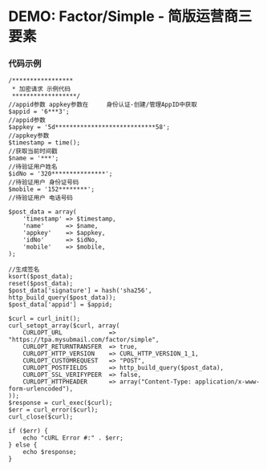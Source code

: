 # DEMO: Factor/Simple - 简版运营商三要素

### 代码示例


    /*****************
     * 加密请求 示例代码
     ******************/
    //appid参数 appkey参数在     身份认证-创建/管理AppID中获取
    $appid = '6***3';                                                               //appid参数
    $appkey = '5d****************************58';                                   //appkey参数
    $timestamp = time();                                                            //获取当前时间戳
    $name = '***';                                                                  //待验证用户姓名
    $idNo = '320***************';                                                   //待验证用户 身份证号码
    $mobile = '152********';                                                        //待验证用户 电话号码
    
    $post_data = array(
        'timestamp' => $timestamp,
        'name'      => $name,
        'appkey'    => $appkey,
        'idNo'      => $idNo,
        'mobile'    => $mobile,
    );
    
    //生成签名
    ksort($post_data);
    reset($post_data);
    $post_data['signature'] = hash('sha256', http_build_query($post_data));
    $post_data['appid'] = $appid;
    
    $curl = curl_init();
    curl_setopt_array($curl, array(
        CURLOPT_URL             => "https://tpa.mysubmail.com/factor/simple",
        CURLOPT_RETURNTRANSFER  => true,
        CURLOPT_HTTP_VERSION    => CURL_HTTP_VERSION_1_1,
        CURLOPT_CUSTOMREQUEST   => "POST",
        CURLOPT_POSTFIELDS      => http_build_query($post_data),
        CURLOPT_SSL_VERIFYPEER  => false,
        CURLOPT_HTTPHEADER      => array("Content-Type: application/x-www-form-urlencoded"),
    ));
    $response = curl_exec($curl);
    $err = curl_error($curl);
    curl_close($curl);
    
    if ($err) {
        echo "cURL Error #:" . $err;
    } else {
        echo $response;
    }